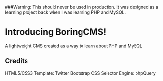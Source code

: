 ###Warning: 
This should never be used in production. It was designed as a learning project back when I was learning PHP and MySQL.

# Introducing BoringCMS!
A lightweight CMS created as a way to learn about PHP and MySQL


## Credits
HTML5/CSS3 Template: Twitter Bootstrap
CSS Selector Engine: phpQuery
